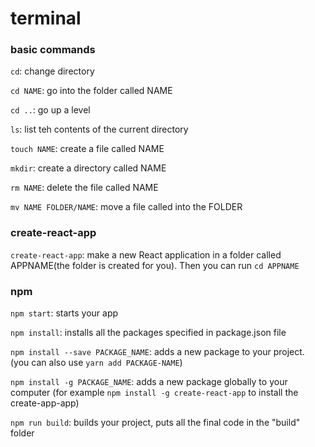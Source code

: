 # terminal

### basic commands

`cd`: change directory

`cd NAME`: go into the folder called NAME

`cd ..`: go up a level

`ls`: list teh contents of the current directory

`touch NAME`: create a file called NAME

`mkdir`: create a directory called NAME

`rm NAME`: delete the file called NAME

`mv NAME FOLDER/NAME`: move a file called into the FOLDER

### create-react-app

`create-react-app`: make a new React application in a folder called APPNAME(the folder is created for you). Then you can run `cd APPNAME`

### npm

`npm start`: starts your app

`npm install`: installs all the packages specified in package.json file

`npm install --save PACKAGE_NAME`: adds a new package to your project. (you can also use `yarn add PACKAGE-NAME`)

`npm install -g PACKAGE_NAME`: adds a new package globally to your computer (for example `npm install -g create-react-app` to install the create-app-app)

`npm run build`: builds your project, puts all the final code in the "build" folder

